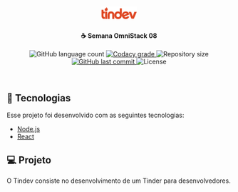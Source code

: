 <h1 align="center">
    <img alt="TinDEV" title="#delicinha" src=".github/tindev.svg" width="80px" />
</h1>

<h4 align="center">
  ☕ Semana OmniStack 08
</h4>
<p align="center">
  <img alt="GitHub language count" src="https://img.shields.io/github/languages/count/ramondcsilva/semana-omnistack-08.svg">

  <a href="https://www.codacy.com/app/ramondcsilva/semana-omnistack-08">
    <img alt="Codacy grade" src="https://img.shields.io/codacy/grade/04db4b43120b4d05b9b39c9d2da97300.svg">
  </a>

  <img alt="Repository size" src="https://img.shields.io/github/repo-size/ramondcsilva/semana-omnistack-08.svg">
  <a href="https://github.com/ramondcsilva/semana-omnistack-08/commits/master">
    <img alt="GitHub last commit" src="https://img.shields.io/github/last-commit/ramondcsilva/semana-omnistack-08.svg">
  </a>

  <img alt="License" src="https://img.shields.io/badge/license-MIT-brightgreen">
</p>

<br>

## :rocket: Tecnologias

Esse projeto foi desenvolvido com as seguintes tecnologias:

- [Node.js](https://nodejs.org/en/)
- [React](https://reactjs.org)

## 💻 Projeto

O Tindev consiste no desenvolvimento de um Tinder para desenvolvedores.
